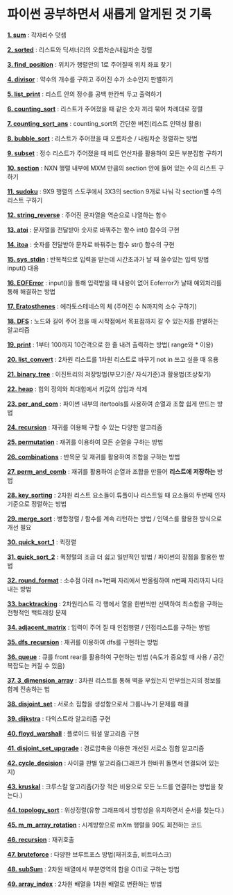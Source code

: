 # 파이썬 공부하면서 새롭게 알게된 것 기록

[**1. sum**](./1.sum.py) : 각자리수 덧셈

[**2. sorted**](./2.sorted.py) : 리스트와 딕셔너리의 오름차순/내림차순 정렬

[**3. find_position**](./3.find_position.py) : 위치가 행렬안의 1로 주어질때 위치 좌표 찾기

[**4. divisor**](./4.divisor.py) : 약수의 개수를 구하고 주어진 수가 소수인지 판별하기

[**5. list_print**](./5.list_print.py) : 리스트 안의 정수를 공백 한칸씩 두고 출력하기

[**6. counting_sort**](./6.counting_sort.py) : 리스트가 주어졌을 때 같은 숫자 끼리 묶어 차례대로 정렬

[**7. counting_sort_ans**](./7.counting_sort_ans.py) : counting_sort의 간단한 버전(리스트 인덱싱 활용)

[**8. bubble_sort**](./8.bubble_sort.py) : 리스트가 주어졌을 때 오름차순 / 내림차순 정렬하는 방법

[**9. subset**](./9.subset.py) : 정수 리스트가 주어졌을 때 비트 연산자를 활용하여 모든 부분집합 구하기

[**10. section**](./section.py) : NXN 행렬 내부에 MXM 만큼의 section 안에 들어 있는 수의 리스트 구하기

[**11. sudoku**](./sudoku.py) : 9X9 행렬의 스도쿠에서 3X3의 section 9개로 나눠 각 section별 수의 리스트 구하기

[**12. string_reverse**](./12.string_reverse.py) : 주어진 문자열을 역순으로 나열하는 함수

[**13. atoi**](./13.atoi.py) : 문자열을 전달받아 숫자로 바꿔주는 함수 int() 함수의 구현

[**14. itoa**](./14.itoa.py) : 숫자를 전달받아 문자로 바꿔주는 함수 str() 함수의 구현

[**15. sys_stdin**](./15.sys_stdin.py) : 반복적으로 입력을 받는데 시간초과가 날 때 쓸수있는 입력 방법 input() 대용

[**16. EOFError**](./16.EOFError.py) : input()을 통해 입력받을 때 내용이 없어 Eoferror가 날때 예외처리를 통해 해결하는 방법

[**17. Eratosthenes**](./17.Eratosthenes.py) : 에라토스테네스의 체 (주어진 수 N까지의 소수 구하기)

[**18. DFS**](./18.dfs.py) : 노드와 길이 주어 졌을 때 시작점에서 목표점까지 갈 수 있는지를 판별하는 알고리즘

[**19. print**](./19.print.py) : 1부터 100까지 10간격으로 한 줄 내려 출력하는 방법( range와 \* 이용)

[**20. list_convert**](./20.list_convert.py) : 2차원 리스트를 1차원 리스트로 바꾸기 not in 쓰고 싶을 때 유용

[**21. binary_tree**](./21.binary_tree.py) : 이진트리의 저장방법(부모기준/ 자식기준)과 활용법(조상찾기)

[**22. heap**](./22.heap.py) : 힙의 정의와 최대힙에서 키값의 삽입과 삭제

[**23. per_and_com**](./23.per_and_com.py) : 파이썬 내부의 itertools를 사용하여 순열과 조합 쉽게 만드는 방법

[**24. recursion**](./24.recursion.py) : 재귀를 이용해 구할 수 있는 다양한 알고리즘

[**25. permutation**](./25.permutation.py) : 재귀를 이용하여 모든 순열을 구하는 방법

[**26. combinations**](./26.combinations.py) : 반목문 및 재귀를 활용하여 조합을 구하는 방법

[**27. perm_and_comb**](./27.perm_and_comb.py) : 재귀를 활용하여 순열과 조합을 만들어 **리스트에 저장하는** 방법

[**28. key_sorting**](./28.keysorting.py) : 2차원 리스트 요소들이 튜플이나 리스트일 때 요소들의 두번째 인자 기준으로 정렬하는 방법

[**29. merge_sort**](./29.merge_sort.py) : 병합정렬 / 함수를 계속 리턴하는 방법 / 인덱스를 활용한 방식으로 개선 필요

[**30. quick_sort_1**](./30.quick_sort_1.py) : 퀵정렬

[**31. quick_sort_2**](./31.quick_sort_2.py) : 퀵정렬의 조금 더 쉽고 일반적인 방법 / 파이썬의 장점을 활용한 방법

[**32. round_format**](./32.round_format.py) : 소수점 아래 n+1번째 자리에서 반올림하여 n번째 자리까지 나타내는 방법

[**33. backtracking**](./33.backtracking.py) : 2차원리스트 각 행에서 열을 한번씩만 선택하여 최소합을 구하는 전형적인 백트래킹 문제

[**34. adjacent_matrix**](./34.adjacent_matrix.py) : 입력이 주어 질 때 인접행렬 / 인접리스트를 구하는 방법

[**35. dfs_recursion**](./35.dfs_recursion.py) : 재귀를 이용하여 dfs를 구현하는 방법

[**36. queue**](./36.queue.py) : 큐를 front rear를 활용하여 구현하는 방법 (속도가 중요할 때 사용 / 공간복잡도는 커질 수 있음)

[**37. 3_dimension_array**](./37.3_dimension_array.py) : 3차원 리스트를 통해 벽을 부쉈는지 안부쉈는지의 정보를 함께 전송하는 법

[**38. disjoint_set**](./38.disjoint_set.py) : 서로소 집합을 생성함으로서 그룹나누기 문제를 해결

[**39. dijkstra**](./39.dijkstra.py) : 다익스트라 알고리즘 구현

[**40. floyd_warshall**](./40.floyd_warshall.py) : 플로이드 워셜 알고리즘 구현

[**41. disjoint_set_upgrade**](./41.disjoint_set_upgrade.py) : 경로압축을 이용한 개선된 서로소 집합 알고리즘

[**42. cycle_decision**](./42.cycle_decision.py) : 사이클 판별 알고리즘(그래프가 한바퀴 돌면서 연결되어 있는지)

[**43. kruskal**](./43.kruskal.py) : 크루스칼 알고리즘(가장 적은 비용으로 모든 노드를 연결하는 방법을 찾는다.)

[**44. topology_sort**](./44.topology_sort.py) : 위상정렬(유향 그래프에서 방향성을 유지하면서 순서를 찾는다.)

[**45. m_m_array_rotation**](./45.m_m_array_rotation.py) : 시계방향으로 mXm 행렬을 90도 회전하는 코드

[**46. recursion**](./46.recursion.py) : 재귀호출

[**47. bruteforce**](./47.bruteforce.py) : 다양한 브루트포스 방법(재귀호출, 비트마스크)

[**48. subSum**](./48.subSum.py) : 2차원 배열에서 부분영역의 합을 O(1)로 구하는 방법

[**49. array_index**](./49.array_index.py) : 2차원 배열을 1차원 배열로 변환하는 방법
